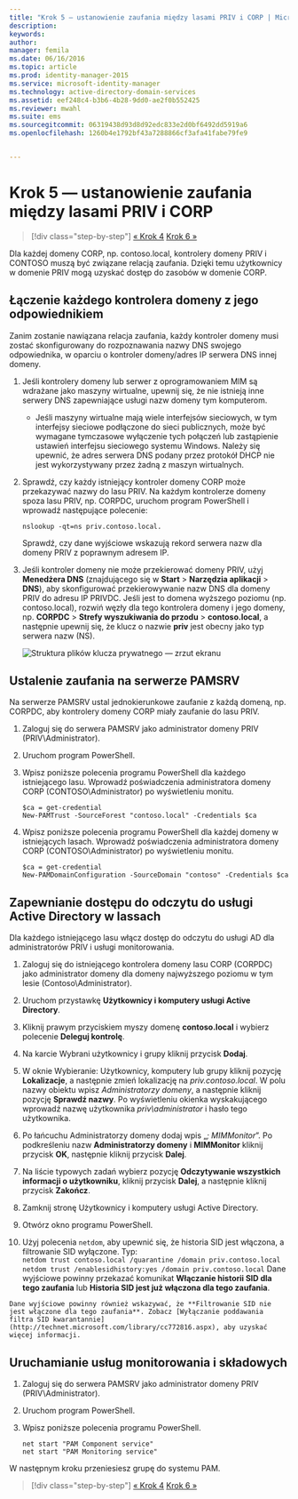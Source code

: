```yaml
---
title: "Krok 5 — ustanowienie zaufania między lasami PRIV i CORP | Microsoft Identity Manager"
description: 
keywords: 
author: 
manager: femila
ms.date: 06/16/2016
ms.topic: article
ms.prod: identity-manager-2015
ms.service: microsoft-identity-manager
ms.technology: active-directory-domain-services
ms.assetid: eef248c4-b3b6-4b28-9dd0-ae2f0b552425
ms.reviewer: mwahl
ms.suite: ems
ms.sourcegitcommit: 06319438d93d8d92edc833e2d0bf6492dd5919a6
ms.openlocfilehash: 1260b4e1792bf43a7288866cf3afa41fabe79fe9


---
```


# Krok 5 — ustanowienie zaufania między lasami PRIV i CORP

>[!div class="step-by-step"] [« Krok 4](step-4-install-mim-components-on-pam-server.md)
[Krok 6 »](step-6-transition-group-to-pam.md)


Dla każdej domeny CORP, np. contoso.local, kontrolery domeny PRIV i CONTOSO muszą być związane relacją zaufania. Dzięki temu użytkownicy w domenie PRIV mogą uzyskać dostęp do zasobów w domenie CORP.

## Łączenie każdego kontrolera domeny z jego odpowiednikiem

Zanim zostanie nawiązana relacja zaufania, każdy kontroler domeny musi zostać skonfigurowany do rozpoznawania nazwy DNS swojego odpowiednika, w oparciu o kontroler domeny/adres IP serwera DNS innej domeny.

1.  Jeśli kontrolery domeny lub serwer z oprogramowaniem MIM są wdrażane jako maszyny wirtualne, upewnij się, że nie istnieją inne serwery DNS zapewniające usługi nazw domeny tym komputerom.
    - Jeśli maszyny wirtualne mają wiele interfejsów sieciowych, w tym interfejsy sieciowe podłączone do sieci publicznych, może być wymagane tymczasowe wyłączenie tych połączeń lub zastąpienie ustawień interfejsu sieciowego systemu Windows. Należy się upewnić, że adres serwera DNS podany przez protokół DHCP nie jest wykorzystywany przez żadną z maszyn wirtualnych.

2.  Sprawdź, czy każdy istniejący kontroler domeny CORP może przekazywać nazwy do lasu PRIV. Na każdym kontrolerze domeny spoza lasu PRIV, np. CORPDC, uruchom program PowerShell i wprowadź następujące polecenie:

    ```
    nslookup -qt=ns priv.contoso.local.
    ```
    Sprawdź, czy dane wyjściowe wskazują rekord serwera nazw dla domeny PRIV z poprawnym adresem IP.

3.  Jeśli kontroler domeny nie może przekierować domeny PRIV, użyj **Menedżera DNS** (znajdującego się w **Start** > **Narzędzia aplikacji** > **DNS**), aby skonfigurować przekierowywanie nazw DNS dla domeny PRIV do adresu IP PRIVDC. Jeśli jest to domena wyższego poziomu (np. contoso.local), rozwiń węzły dla tego kontrolera domeny i jego domeny, np. **CORPDC** > **Strefy wyszukiwania do przodu** > **contoso.local**, a następnie upewnij się, że klucz o nazwie **priv** jest obecny jako typ serwera nazw (NS).

    ![Struktura plików klucza prywatnego — zrzut ekranu](./media/PAM_GS_DNS_Manager.png)

## Ustalenie zaufania na serwerze PAMSRV

Na serwerze PAMSRV ustal jednokierunkowe zaufanie z każdą domeną, np. CORPDC, aby kontrolery domeny CORP miały zaufanie do lasu PRIV.

1. Zaloguj się do serwera PAMSRV jako administrator domeny PRIV (PRIV\Administrator).

2.  Uruchom program PowerShell.

3.  Wpisz poniższe polecenia programu PowerShell dla każdego istniejącego lasu. Wprowadź poświadczenia administratora domeny CORP (CONTOSO\Administrator) po wyświetleniu monitu.

    ```
    $ca = get-credential
    New-PAMTrust -SourceForest "contoso.local" -Credentials $ca
    ```

4.  Wpisz poniższe polecenia programu PowerShell dla każdej domeny w istniejących lasach. Wprowadź poświadczenia administratora domeny CORP (CONTOSO\Administrator) po wyświetleniu monitu.

    ```
    $ca = get-credential
    New-PAMDomainConfiguration -SourceDomain "contoso" -Credentials $ca
    ```

## Zapewnianie dostępu do odczytu do usługi Active Directory w lassach

Dla każdego istniejącego lasu włącz dostęp do odczytu do usługi AD dla administratorów PRIV i usługi monitorowania.

1.  Zaloguj się do istniejącego kontrolera domeny lasu CORP (CORPDC) jako administrator domeny dla domeny najwyższego poziomu w tym lesie (Contoso\Administrator).  
2.  Uruchom przystawkę **Użytkownicy i komputery usługi Active Directory**.  
3.  Kliknij prawym przyciskiem myszy domenę **contoso.local** i wybierz polecenie **Deleguj kontrolę**.  
4.  Na karcie Wybrani użytkownicy i grupy kliknij przycisk **Dodaj**.  
5.  W oknie Wybieranie: Użytkownicy, komputery lub grupy kliknij pozycję **Lokalizacje**, a następnie zmień lokalizację na *priv.contoso.local*.  W polu nazwy obiektu wpisz *Administratorzy domeny*, a następnie kliknij pozycję **Sprawdź nazwy**. Po wyświetleniu okienka wyskakującego wprowadź nazwę użytkownika *priv\administrator* i hasło tego użytkownika.  
6.  Po łańcuchu Administratorzy domeny dodaj wpis „*; MIMMonitor*”. Po podkreśleniu nazw **Administratorzy domeny** i **MIMMonitor** kliknij przycisk **OK**, następnie kliknij przycisk **Dalej**.  
7.  Na liście typowych zadań wybierz pozycję **Odczytywanie wszystkich informacji o użytkowniku**, kliknij przycisk **Dalej**, a następnie kliknij przycisk **Zakończ**.  
8.  Zamknij stronę Użytkownicy i komputery usługi Active Directory.

9.  Otwórz okno programu PowerShell.  
10.  Użyj polecenia `netdom`, aby upewnić się, że historia SID jest włączona, a filtrowanie SID wyłączone. Typ:  
    ```
    netdom trust contoso.local /quarantine /domain priv.contoso.local
    netdom trust /enablesidhistory:yes /domain priv.contoso.local
    ```
    Dane wyjściowe powinny przekazać komunikat **Włączanie historii SID dla tego zaufania** lub **Historia SID jest już włączona dla tego zaufania**.

    Dane wyjściowe powinny również wskazywać, że **Filtrowanie SID nie jest włączone dla tego zaufania**. Zobacz [Wyłączanie poddawania filtra SID kwarantannie](http://technet.microsoft.com/library/cc772816.aspx), aby uzyskać więcej informacji.

## Uruchamianie usług monitorowania i składowych

1.  Zaloguj się do serwera PAMSRV jako administrator domeny PRIV (PRIV\Administrator).

2.  Uruchom program PowerShell.

3.  Wpisz poniższe polecenia programu PowerShell.

    ```
    net start "PAM Component service"
    net start "PAM Monitoring service"
    ```

W następnym kroku przeniesiesz grupę do systemu PAM.

>[!div class="step-by-step"] [« Krok 4](step-4-install-mim-components-on-pam-server.md)
[Krok 6 »](step-6-transition-group-to-pam.md)



<!--HONumber=Jun16_HO3-->


